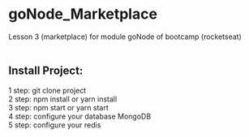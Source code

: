 
# goNode_Marketplace
Lesson 3 (marketplace) for module goNode of bootcamp (rocketseat)
<br><br>

## Install Project:
1 step: git clone project <br>
2 step: npm install or yarn install <br>
3 step: npm start or yarn start <br>
4 step: configure your database MongoDB <br>
5 step: configure your redis <br>

